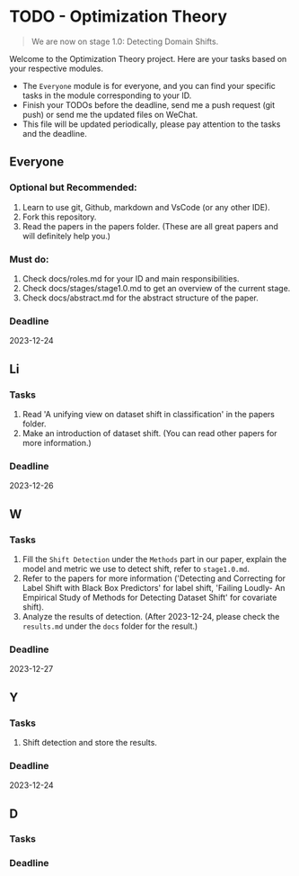 # TODO - Optimization Theory

> We are now on stage 1.0: Detecting Domain Shifts.

Welcome to the Optimization Theory project. Here are your tasks based on your respective modules.

- The `Everyone` module is for everyone, and you can find your specific tasks in the module corresponding to your ID.
- Finish your TODOs before the deadline, send me a push request (git push) or send me the updated files on WeChat.
- This file will be updated periodically, please pay attention to the tasks and the deadline.

## Everyone

### Optional but Recommended:

1. Learn to use git, Github, markdown and VsCode (or any other IDE).
2. Fork this repository.
3. Read the papers in the papers folder. (These are all great papers and will definitely help you.)

### Must do:

1. Check docs/roles.md for your ID and main responsibilities.
2. Check docs/stages/stage1.0.md to get an overview of the current stage.
3. Check docs/abstract.md for the abstract structure of the paper.

### Deadline

2023-12-24

## Li

### Tasks

1. Read 'A unifying view on dataset shift in classification' in the papers folder.
2. Make an introduction of dataset shift. (You can read other papers for more information.)

### Deadline

2023-12-26

## W

### Tasks

1. Fill the `Shift Detection` under the `Methods` part in our paper, explain the model and metric we use to detect
   shift, refer to `stage1.0.md`.
2. Refer to the papers for more information ('Detecting and Correcting for Label Shift with Black Box Predictors' for
   label shift, 'Failing Loudly- An Empirical Study of Methods for Detecting Dataset Shift' for covariate shift).
3. Analyze the results of detection. (After 2023-12-24, please check the `results.md` under the `docs` folder for the
   result.)

### Deadline

2023-12-27

## Y

### Tasks

1. Shift detection and store the results.

### Deadline

2023-12-24

## D

### Tasks

### Deadline
